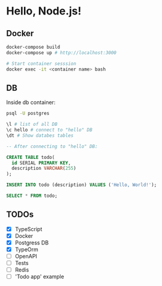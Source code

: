# Hello, Node.js!

## Docker

```Bash
docker-compose build
docker-compose up # http://localhost:3000

# Start container sesssion
docker exec -it <container name> bash
```

## DB

Inside db container:

```Bash
psql -U postgres

\l # list of all DB
\c hello # connect to "hello" DB
\dt # Show databes tables
```

```SQL
-- After connecting to "hello" DB:

CREATE TABLE todo(
  id SERIAL PRIMARY KEY,
  description VARCHAR(255)
);

INSERT INTO todo (description) VALUES ('Hello, World!');

SELECT * FROM todo;
```

## TODOs

- [x] TypeScript
- [x] Docker
- [x] Postgress DB
- [x] TypeOrm
- [ ] OpenAPI
- [ ] Tests
- [ ] Redis
- [ ] 'Todo app' example
